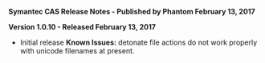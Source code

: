 **Symantec CAS Release Notes - Published by Phantom February 13, 2017**


**Version 1.0.10 - Released February 13, 2017**

* Initial release
**Known Issues:** detonate file actions do not work properly with unicode filenames at present.

